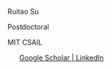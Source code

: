 <p>Ruitao Su</p>
<p>Postdoctoral</p>
<p>MIT CSAIL</p>

<ul>
<a href="https://scholar.google.com/citations?user=jW1ZOmEAAAAJ&hl=en">Google Scholar | </a><a href="https://www.linkedin.com/in/ruitao-su-0608/">LinkedIn</a>
</ul>
